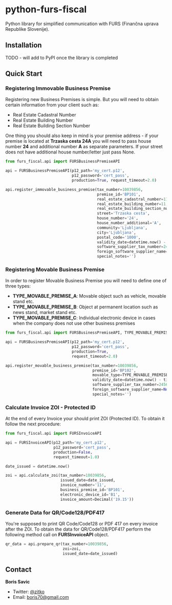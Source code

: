 # python-furs-fiscal
Python library for simplified communication with  FURS (Finančna uprava Republike Slovenije).

## Installation

TODO - will add to PyPI once the library is completed

## Quick Start


### Registering Immovable Business Premise

Registering new Business Premises is simple. But you will need to obtain certain information
from your client such as:

 * Real Estate Cadastral Number
 * Real Estate Building Number
 * Real Estate Building Section Number

One thing you should also keep in mind is your premise address - if your premise is located at **Trzaska cesta 24A** you will need to pass house number **24** and additional number **A** as separate parameters.
If your street does not have additional house number/letter just pass None.

```python
from furs_fiscal.api import FURSBusinessPremiseAPI

api = FURSBusinessPremiseAPI(p12_path='my_cert.p12',
                             p12_password='cert_pass',
                             production=True, request_timeout=2.0)

api.register_immovable_business_premise(tax_number=10039856,
                                        premise_id='BP101',
                                        real_estate_cadastral_number=112,
                                        real_estate_building_number=11,
                                        real_estate_building_section_number=1,
                                        street='Trzaska cesta',
                                        house_number='24',
                                        house_number_additional='A',
                                        community='Ljubljana',
                                        city='Ljubljana',
                                        postal_code='1000',
                                        validity_date=datetime.now() - timedelta(days=60),
                                        software_supplier_tax_number=24564444,
                                        foreign_software_supplier_name=None,
                                        special_notes='')
```

### Registering Movable Business Premise

In order to register Movable Business Premise you will need to define one of three types:

 * **TYPE_MOVABLE_PREMISE_A**: Movable object such as vehicle, movable stand etc.
 * **TYPE_MOVABLE_PREMISE_B**: Object at permanent location such as news stand, market stand etc.
 * **TYPE_MOVABLE_PREMISE_C**: Individual electronic device in cases when the company does not use other business premises


```python
from furs_fiscal.api import FURSBusinessPremiseAPI, TYPE_MOVABLE_PREMISE_A

api = FURSBusinessPremiseAPI(p12_path='my_cert.p12',
                             p12_password='cert_pass',
                             production=True,
                             request_timeout=2.0)

api.register_movable_business_premise(tax_number=10039856,
                                      premise_id='BP102',
                                      movable_type=TYPE_MOVABLE_PREMISE_A,
                                      validity_date=datetime.now() - timedelta(days=60),
                                      software_supplier_tax_number=24564444,
                                      foreign_software_supplier_name=None,
                                      special_notes='')

```

### Calculate Invoice ZOI - Protected ID

At the end of every Invoice your should print ZOI (Protected ID). To obtain it follow the next procedure:

```python
from furs_fiscal.api import FURSInvoiceAPI

api = FURSInvoiceAPI(p12_path='my_cert.p12',
                     p12_password='cert_pass',
                     production=False,
                     request_timeout=1.0)

date_issued = datetime.now()

zoi = api.calculate_zoi(tax_number=10039856,
                        issued_date=date_issued,
                        invoice_number='11',
                        business_premise_id='BP101',
                        electronic_device_id='B1',
                        invoice_amount=Decimal('19.15'))

```

### Generate Data for QR/Code128/PDF417

You're supposed to print QR Code/Code128 or PDF 417 on every invoice after the ZOI. To obtain the data for QR/Code128/PDF417 perform the following method call on **FURSInvoiceAPI** object.

```python
qr_data = api.prepare_qr(tax_number=10039856,
                         zoi=zoi,
                         issued_date=date_issued)
```


## Contact

**Boris Savic**

 * Twitter: [@zitko](https://twitter.com/zitko)
 * Email: boris70@gmail.com






